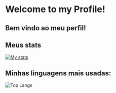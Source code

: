 # Welcome to my Profile!
## Bem vindo ao meu perfil!

## Meus stats
[![My stats](https://github-readme-stats.vercel.app/api?username=henriquecgarcia&theme=dark)](https://github.com/anuraghazra/github-readme-stats)

## Minhas linguagens mais usadas:
![Top Langs](https://github-readme-stats.vercel.app/api/top-langs/?username=henriquecgarcia&size_weight=0.5&count_weight=0.5)

<!--
**henriquecgarcia/henriquecgarcia** is a ✨ _special_ ✨ repository because its `README.md` (this file) appears on your GitHub profile.

Here are some ideas to get you started:

- 🔭 I’m currently working on ...
- 🌱 I’m currently learning ...
- 👯 I’m looking to collaborate on ...
- 🤔 I’m looking for help with ...
- 💬 Ask me about ...
- 📫 How to reach me: ...
- 😄 Pronouns: ...
- ⚡ Fun fact: ...
-->

